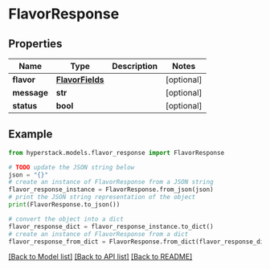# FlavorResponse


## Properties

Name | Type | Description | Notes
------------ | ------------- | ------------- | -------------
**flavor** | [**FlavorFields**](FlavorFields.md) |  | [optional] 
**message** | **str** |  | [optional] 
**status** | **bool** |  | [optional] 

## Example

```python
from hyperstack.models.flavor_response import FlavorResponse

# TODO update the JSON string below
json = "{}"
# create an instance of FlavorResponse from a JSON string
flavor_response_instance = FlavorResponse.from_json(json)
# print the JSON string representation of the object
print(FlavorResponse.to_json())

# convert the object into a dict
flavor_response_dict = flavor_response_instance.to_dict()
# create an instance of FlavorResponse from a dict
flavor_response_from_dict = FlavorResponse.from_dict(flavor_response_dict)
```
[[Back to Model list]](../README.md#documentation-for-models) [[Back to API list]](../README.md#documentation-for-api-endpoints) [[Back to README]](../README.md)


